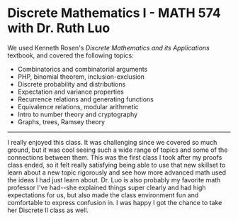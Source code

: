 # Discrete Mathematics I - MATH 574 with Dr. Ruth Luo

We used Kenneth Rosen's *Discrete Mathematics and its Applications* textbook, and covered the following topics:
- Combinatorics and combinatorial arguments
- PHP, binomial theorem, inclusion-exclusion
- Discrete probability and distributions
- Expectation and variance properties
- Recurrence relations and generating functions
- Equivalence relations, modular arithmetic
- Intro to number theory and cryptography
- Graphs, trees, Ramsey theory

---

I really enjoyed this class. It was challenging since we covered so much ground, but it was cool seeing such a wide range of topics and some of the connections between them. This was the first class I took after my proofs class ended, so it felt really satisfying being able to use that new skillset to learn about a new topic rigorously and see how more advanced math used the ideas I had just learn about. Dr. Luo is also probably my favorite math professor I've had--she explained things super clearly and had high expectations for us, but also made the class environment fun and comfortable to express confusion in. I was happy I got the chance to take her Discrete II class as well.


